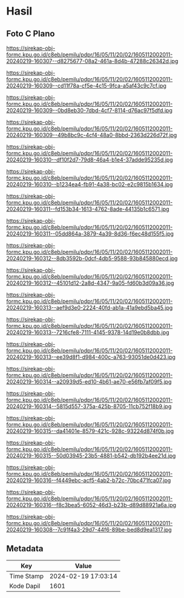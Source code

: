 # Hasil

## Foto C Plano

https://sirekap-obj-formc.kpu.go.id/c8eb/pemilu/pdpr/16/05/11/20/02/1605112002011-20240219-160307--d8275677-08a2-461a-8d4b-47288c26342d.jpg

https://sirekap-obj-formc.kpu.go.id/c8eb/pemilu/pdpr/16/05/11/20/02/1605112002011-20240219-160309--cd11f78a-cf5e-4c15-9fca-a5af43c9c7cf.jpg

https://sirekap-obj-formc.kpu.go.id/c8eb/pemilu/pdpr/16/05/11/20/02/1605112002011-20240219-160309--0bd8eb30-7dbd-4cf7-8114-d76ac97f5dfd.jpg

https://sirekap-obj-formc.kpu.go.id/c8eb/pemilu/pdpr/16/05/11/20/02/1605112002011-20240219-160309--49b8bc9c-4cf4-48a0-8bbd-2363d226d72f.jpg

https://sirekap-obj-formc.kpu.go.id/c8eb/pemilu/pdpr/16/05/11/20/02/1605112002011-20240219-160310--df10f2d7-79d8-46a4-b1e4-37adde95235d.jpg

https://sirekap-obj-formc.kpu.go.id/c8eb/pemilu/pdpr/16/05/11/20/02/1605112002011-20240219-160310--b1234ea4-fb91-4a38-bc02-e2c9815b1634.jpg

https://sirekap-obj-formc.kpu.go.id/c8eb/pemilu/pdpr/16/05/11/20/02/1605112002011-20240219-160311--fd153b34-1613-4762-8ade-44135b1c6571.jpg

https://sirekap-obj-formc.kpu.go.id/c8eb/pemilu/pdpr/16/05/11/20/02/1605112002011-20240219-160311--05dd864a-3879-4a39-8d36-f6ec48d155f5.jpg

https://sirekap-obj-formc.kpu.go.id/c8eb/pemilu/pdpr/16/05/11/20/02/1605112002011-20240219-160312--8db3592b-0dcf-4db5-9588-93b845880ecd.jpg

https://sirekap-obj-formc.kpu.go.id/c8eb/pemilu/pdpr/16/05/11/20/02/1605112002011-20240219-160312--45101d12-2a8d-4347-9a05-fd60b3d09a36.jpg

https://sirekap-obj-formc.kpu.go.id/c8eb/pemilu/pdpr/16/05/11/20/02/1605112002011-20240219-160313--aef9d3e0-2224-40fd-ab1a-41a9ebd5ba45.jpg

https://sirekap-obj-formc.kpu.go.id/c8eb/pemilu/pdpr/16/05/11/20/02/1605112002011-20240219-160313--7216cfe8-7111-4145-9378-14d19e0b8dbb.jpg

https://sirekap-obj-formc.kpu.go.id/c8eb/pemilu/pdpr/16/05/11/20/02/1605112002011-20240219-160313--ee39d8f1-d984-400c-a763-93051de0d423.jpg

https://sirekap-obj-formc.kpu.go.id/c8eb/pemilu/pdpr/16/05/11/20/02/1605112002011-20240219-160314--a20939d5-ed10-4b61-ae70-e56fb7af09f5.jpg

https://sirekap-obj-formc.kpu.go.id/c8eb/pemilu/pdpr/16/05/11/20/02/1605112002011-20240219-160314--5815d557-375a-425b-8705-11cb752f18b9.jpg

https://sirekap-obj-formc.kpu.go.id/c8eb/pemilu/pdpr/16/05/11/20/02/1605112002011-20240219-160315--da41401e-8579-421c-928c-93224d874f0b.jpg

https://sirekap-obj-formc.kpu.go.id/c8eb/pemilu/pdpr/16/05/11/20/02/1605112002011-20240219-160315--50d03945-23b5-4881-b542-db192b4ee21d.jpg

https://sirekap-obj-formc.kpu.go.id/c8eb/pemilu/pdpr/16/05/11/20/02/1605112002011-20240219-160316--f4449ebc-acf5-4ab2-b72c-70bc471fca07.jpg

https://sirekap-obj-formc.kpu.go.id/c8eb/pemilu/pdpr/16/05/11/20/02/1605112002011-20240219-160316--f8c3bea5-6052-46d3-b23b-d89d88921a6a.jpg

https://sirekap-obj-formc.kpu.go.id/c8eb/pemilu/pdpr/16/05/11/20/02/1605112002011-20240219-160308--7c91f4a3-29d7-44f6-89be-bed8d9ea1317.jpg


## Metadata

| Key        | Value               |
| ---------- | ------------------- |
| Time Stamp | 2024-02-19 17:03:14 |
| Kode Dapil | 1601                |



